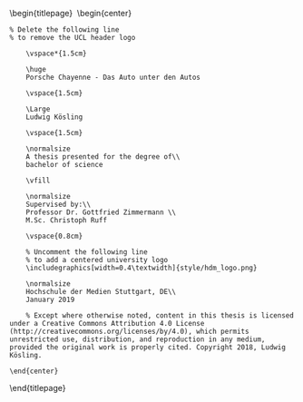 <!-- 
This is the Latex-heavy title page. 
People outside UCL may want to remove the header logo 
and add the centred logo
-->

\begin{titlepage}
​    \begin{center}

    % Delete the following line
    % to remove the UCL header logo
        
        \vspace*{1.5cm}
        
        \huge
        Porsche Chayenne - Das Auto unter den Autos 
        
        \vspace{1.5cm}
        
        \Large
        Ludwig Kösling
    
        \vspace{1.5cm}
    
        \normalsize
        A thesis presented for the degree of\\
        bachelor of science
        
        \vfill
        
        \normalsize
        Supervised by:\\
        Professor Dr. Gottfried Zimmermann \\
        M.Sc. Christoph Ruff
    
        \vspace{0.8cm}
    
        % Uncomment the following line
        % to add a centered university logo
        \includegraphics[width=0.4\textwidth]{style/hdm_logo.png}
        
        \normalsize
        Hochschule der Medien Stuttgart, DE\\
        January 2019
    
        % Except where otherwise noted, content in this thesis is licensed under a Creative Commons Attribution 4.0 License (http://creativecommons.org/licenses/by/4.0), which permits unrestricted use, distribution, and reproduction in any medium, provided the original work is properly cited. Copyright 2018, Ludwig Kösling.
    
    \end{center}
\end{titlepage}
